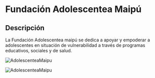 # Fundación Adolescentea Maipú
## Descripción
La Fundación Adolescentea maipú se dedica a apoyar y empoderar a adolescentes en situación de vulnerabilidad a través de programas educativos, sociales y de salud.

![AdolescenteaMaipu](assets/screenshot/adolescentea.png)


![AdolescenteaMaipu](screenshot/responsiveAdolescentea.png)
